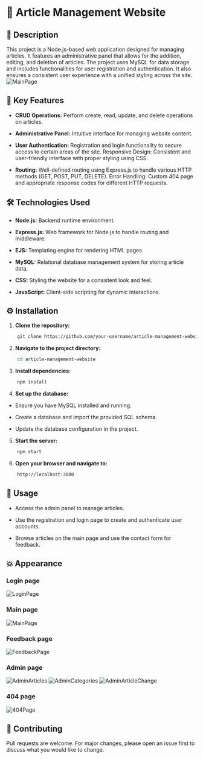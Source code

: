 # 📝 Article Management Website
## 📄 Description
This project is a Node.js-based web application designed for managing articles. It features an administrative panel that allows for the addition, editing, and deletion of articles. The project uses MySQL for data storage and includes functionalities for user registration and authentication. It also ensures a consistent user experience with a unified styling across the site.
![MainPage](./docs/images/mainPage.jpg)
## 🌟 Key Features
-   **CRUD Operations:** Perform create, read, update, and delete operations on articles.

-   **Administrative Panel:** Intuitive interface for managing website content.

-   **User Authentication:** Registration and login functionality to secure access to certain areas of the site.
Responsive Design: Consistent and user-friendly interface with proper styling using CSS.

-   **Routing:** Well-defined routing using Express.js to handle various HTTP methods (GET, POST, PUT, DELETE).
Error Handling: Custom 404 page and appropriate response codes for different HTTP requests.
## 🛠️ Technologies Used
-   **Node.js:** Backend runtime environment.

-   **Express.js:** Web framework for Node.js to handle routing and middleware.

-   **EJS:** Templating engine for rendering HTML pages.

-   **MySQL:** Relational database management system for storing article data.

-   **CSS:** Styling the website for a consistent look and feel.

-   **JavaScript:** Client-side scripting for dynamic interactions.
## ⚙️ Installation
1.  **Clone the repository:**
```bash
    git clone https://github.com/your-username/article-management-website.git
```
2. **Navigate to the project directory:**
```bash
    cd article-management-website
```

3. **Install dependencies:**
```bash
    npm install
```
4. **Set up the database:**
-   Ensure you have MySQL installed and running.

-   Create a database and import the provided SQL schema.
-   Update the database configuration in the project.

5. **Start the server:**
```bash
    npm start
```
6. **Open your browser and navigate to:**
```bash
    http://localhost:3000
```
## 🚀 Usage
-   Access the admin panel to manage articles.

-   Use the registration and login page to create and authenticate user accounts.

-   Browse articles on the main page and use the contact form for feedback.


## 💥 Appearance
### Login page
![LoginPage](./docs/images/loginPage.jpg)

### Main page
![MainPage](./docs/images/mainPageFull.jpg)

### Feedback page
![FeedbackPage](./docs/images/feedbackPage.jpg)

### Admin page
![AdminArticles](./docs/images/adminPanelArticlesPage.jpg)
![AdminCategories](./docs/images/adminPanelCategoriesPage.jpg)
![AdminArticleChange](./docs/images/changeArticlePage.jpg)

### 404 page
![404Page](./docs/images/404Page.jpg)

## 🤝 Contributing
Pull requests are welcome. For major changes, please open an issue first to discuss what you would like to change.

